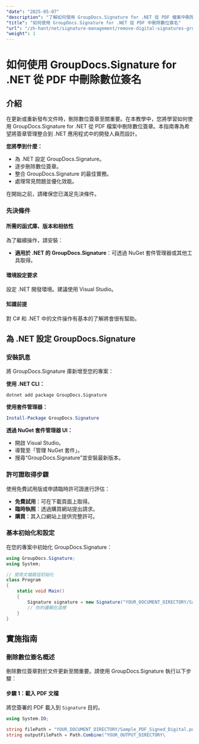 ```yaml
---
"date": "2025-05-07"
"description": "了解如何使用 GroupDocs.Signature for .NET 從 PDF 檔案中刪除數位簽章。本指南涵蓋設定、實施和最佳實務。"
"title": "如何使用 GroupDocs.Signature for .NET 從 PDF 中刪除數位簽名"
"url": "/zh-hant/net/signature-management/remove-digital-signatures-groupdocs-signature-net/"
"weight": 1
---
```


# 如何使用 GroupDocs.Signature for .NET 從 PDF 中刪除數位簽名

## 介紹

在更新或重新發布文件時，刪除數位簽章至關重要。在本教學中，您將學習如何使用 GroupDocs.Signature for .NET 從 PDF 檔案中刪除數位簽章。本指南專為希望將簽章管理整合到 .NET 應用程式中的開發人員而設計。

**您將學到什麼：**
- 為 .NET 設定 GroupDocs.Signature。
- 逐步刪除數位簽章。
- 整合 GroupDocs.Signature 的最佳實務。
- 處理常見問題並優化效能。

在開始之前，請確保您已滿足先決條件。

### 先決條件

#### 所需的函式庫、版本和相依性
為了繼續操作，請安裝：
- **適用於 .NET 的 GroupDocs.Signature**：可透過 NuGet 套件管理器或其他工具取得。
  

#### 環境設定要求
設定 .NET 開發環境。建議使用 Visual Studio。

#### 知識前提
對 C# 和 .NET 中的文件操作有基本的了解將會很有幫助。

## 為 .NET 設定 GroupDocs.Signature

### 安裝訊息

將 GroupDocs.Signature 庫新增至您的專案：

**使用 .NET CLI：**
```shell
dotnet add package GroupDocs.Signature
```

**使用套件管理器：**
```powershell
Install-Package GroupDocs.Signature
```

**透過 NuGet 套件管理器 UI：**
- 開啟 Visual Studio。
- 導覽至「管理 NuGet 套件」。
- 搜尋“GroupDocs.Signature”並安裝最新版本。

### 許可證取得步驟

使用免費試用版或申請臨時許可證進行評估：
- **免費試用**：可在下載頁面上取得。
- **臨時執照**：透過購買網站提出請求。
- **購買**：其入口網站上提供完整許可。

### 基本初始化和設定

在您的專案中初始化 GroupDocs.Signature：

```csharp
using GroupDocs.Signature;
using System;

// 使用文檔路徑初始化
class Program
{
    static void Main()
    {
        Signature signature = new Signature("YOUR_DOCUMENT_DIRECTORY/Sample_PDF_Signed_Digital.pdf");
        // 你的邏輯在這裡
    }
}
```

## 實施指南

### 刪除數位簽名概述

刪除數位簽章對於文件更新至關重要。請使用 GroupDocs.Signature 執行以下步驟：

#### 步驟 1：載入 PDF 文檔

將您簽署的 PDF 載入到 `Signature` 目的。

```csharp
using System.IO;

string filePath = "YOUR_DOCUMENT_DIRECTORY/Sample_PDF_Signed_Digital.pdf";
string outputFilePath = Path.Combine("YOUR_OUTPUT_DIRECTORY\